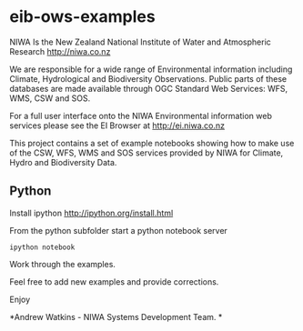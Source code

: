 eib-ows-examples
================

NIWA Is the New Zealand National Institute of Water and Atmospheric Research http://niwa.co.nz

We are responsible for a wide range of Environmental information including Climate, Hydrological and Biodiversity Observations. Public parts of these databases are made available through OGC Standard Web Services: WFS, WMS, CSW and SOS.

For a full user interface onto the NIWA Environmental information web services please see the EI Browser at http://ei.niwa.co.nz

This project contains a set of example notebooks showing how to make use of the CSW, WFS, WMS and SOS services provided by NIWA for Climate, Hydro and Biodiversity Data.


## Python
Install ipython http://ipython.org/install.html

From the python subfolder start a python notebook server

    ipython notebook

Work through the examples.

Feel free to add new examples and provide corrections.


Enjoy

*Andrew Watkins - NIWA Systems Development Team. *
